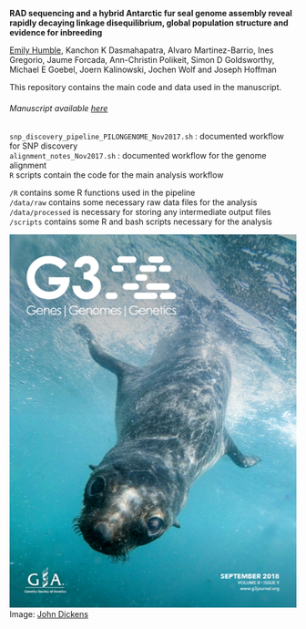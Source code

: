 **RAD sequencing and a hybrid Antarctic fur seal genome assembly reveal rapidly decaying linkage disequilibrium, global population structure and evidence for inbreeding**

[Emily Humble](http:/elhumble.github.io/), Kanchon K Dasmahapatra, Alvaro Martinez-Barrio, Ines Gregorio, Jaume Forcada, Ann-Christin Polikeit, Simon D Goldsworthy, Michael E Goebel, Joern Kalinowski, Jochen Wolf and Joseph Hoffman  

This repository contains the main code and data used in the manuscript.

###### Manuscript available [here](http://www.g3journal.org/content/early/2018/06/28/g3.118.200171)

`snp_discovery_pipeline_PILONGENOME_Nov2017.sh` : documented workflow for SNP discovery  
`alignment_notes_Nov2017.sh` : documented  workflow for the genome alignment  
`R` scripts contain the code for the main analysis workflow  

`/R` contains some R functions used in the pipeline  
`/data/raw` contains some necessary raw data files for the analysis  
`/data/processed` is necessary for storing any intermediate output files  
`/scripts` contains some R and bash scripts necessary for the analysis

![cover image](https://github.com/elhumble/seal_rad_2018/raw/master/G3Cover_2018-09september.png)
Image: [John Dickens](https://www.instagram.com/johndickens.boz/)


